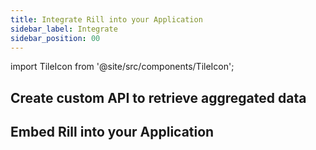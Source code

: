 ```yaml
---
title: Integrate Rill into your Application
sidebar_label: Integrate
sidebar_position: 00
---
```


import TileIcon from '@site/src/components/TileIcon';


## Create custom API to retrieve aggregated data
<div className="tile-icon-grid">
    <TileIcon
    header="Create Custom APIs"
    content="Connect to your data sources and start ingesting data into Rill for analysis."
    link="/reference/connectors"
    />
    <TileIcon
    header="Advanced Custom APIs"
    content="Connect to your data sources and start ingesting data into Rill for analysis."
    link="/reference/connectors"
    />
</div>

## Embed Rill into your Application
<div className="tile-icon-grid">
    <TileIcon
    header="Embed your Dashboard into your Application"
    content="Transform and prepare your data with Rill's powerful ETL capabilities."
    link="/build/models"
    />
    <TileIcon
    header="Control your iframe from the Application"
    content="Transform and prepare your data with Rill's powerful ETL capabilities."
    link="/build/models"
    />
    <TileIcon
    header="See it in action!"
    content="Transform and prepare your data with Rill's powerful ETL capabilities."
    link="/build/models"
    />
</div>






